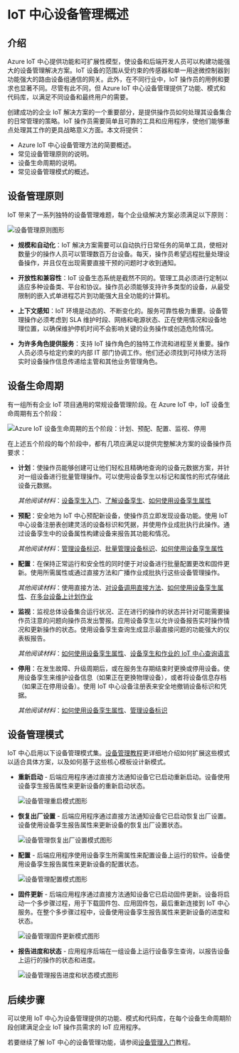 <properties
 pageTitle="IoT 中心设备管理概述 | Azure"
 description="本文概述了 Azure IoT 中心的设备管理：企业设备生命周期、重新启动、恢复出厂设置、固件更新、配置、设备孪生、查询、作业"
 services="iot-hub"
 documentationCenter=""
 authors="bzurcher"
 manager="timlt"
 editor=""/>  


<tags
 ms.service="iot-hub"
 ms.devlang="na"
 ms.topic="get-started-article"
 ms.tgt_pltfrm="na"
 ms.workload="na"
 ms.date="10/03/2016"
 ms.author="bzurcher"
 wacn.date="01/17/2017"/>  


# IoT 中心设备管理概述

## 介绍
Azure IoT 中心提供功能和可扩展性模型，使设备和后端开发人员可以构建功能强大的设备管理解决方案。IoT 设备的范围从受约束的传感器和单一用途微控制器到功能强大的路由设备组通信的网关。此外，在不同行业中，IoT 操作员的用例和要求也显著不同。尽管有此不同，但 Azure IoT 中心设备管理提供了功能、模式和代码库，以满足不同设备和最终用户的需要。

创建成功的企业 IoT 解决方案的一个重要部分，是提供操作员如何处理其设备集合的日常管理的策略。IoT 操作员需要简单且可靠的工具和应用程序，使他们能够重点处理其工作的更具战略意义方面。本文将提供：

- Azure IoT 中心设备管理方法的简要概述。
- 常见设备管理原则的说明。
- 设备生命周期的说明。
- 常见设备管理模式的概述。

## 设备管理原则
IoT 带来了一系列独特的设备管理难题，每个企业级解决方案必须满足以下原则：

![设备管理原则图形][img-dm_principles]  


- **规模和自动化**：IoT 解决方案需要可以自动执行日常任务的简单工具，使相对数量少的操作人员可以管理数百万台设备。每天，操作员希望远程批量处理设备操作，并且仅在出现需要直接干预的问题时才收到通知。

- **开放性和兼容性**：IoT 设备生态系统是截然不同的。管理工具必须进行定制以适应多种设备类、平台和协议。操作员必须能够支持许多类型的设备，从最受限制的嵌入式单进程芯片到功能强大且全功能的计算机。

- **上下文感知**：IoT 环境是动态的、不断变化的。服务可靠性极为重要。设备管理操作必须考虑到 SLA 维护时段、网络和电源状态、正在使用情况和设备地理位置，以确保维护停机时间不会影响关键的业务操作或创造危险情况。

- **为许多角色提供服务**：支持 IoT 操作角色的独特工作流和进程至关重要。操作人员必须与给定约束的内部 IT 部门协调工作。他们还必须找到可持续方法将实时设备操作信息传递给主管和其他业务管理角色。

## 设备生命周期
有一组所有企业 IoT 项目通用的常规设备管理阶段。在 Azure IoT 中，IoT 设备生命周期有五个阶段：

![Azure IoT 设备生命周期的五个阶段：计划、预配、配置、监视、停用][img-device_lifecycle]  


在上述五个阶段的每个阶段中，都有几项应满足以提供完整解决方案的设备操作员要求：

- **计划**：使操作员能够创建可让他们轻松且精确地查询的设备元数据方案，并针对一组设备进行批量管理操作。可以使用设备孪生以标记和属性的形式存储此设备元数据。

    *其他阅读材料*：[设备孪生入门][lnk-twins-getstarted]、[了解设备孪生][lnk-twins-devguide]、[如何使用设备孪生属性][lnk-twin-properties]

- **预配**：安全地为 IoT 中心预配新设备，使操作员立即发现设备功能。使用 IoT 中心设备注册表创建灵活的设备标识和凭据，并使用作业成批执行此操作。通过设备孪生中的设备属性构建设备来报告其功能和情况。

    *其他阅读材料*：[管理设备标识][lnk-identity-registry]、[批量管理设备标识][lnk-bulk-identity]、[如何使用设备孪生属性][lnk-twin-properties]

- **配置**：在保持正常运行和安全性的同时便于对设备进行批量配置更改和固件更新。使用所需属性或通过直接方法和广播作业成批执行这些设备管理操作。

    *其他阅读材料*：使用直接方法、[对设备调用直接方法][lnk-methods-devguide]、[如何使用设备孪生属性][lnk-twin-properties]、[在多台设备上计划作业][lnk-jobs-devguide]

- **监视**：监视总体设备集合运行状况、正在进行的操作的状态并针对可能需要操作员注意的问题向操作员发出警报。应用设备孪生以允许设备报告实时操作情况和更新操作的状态。使用设备孪生查询生成显示最直接问题的功能强大的仪表板报告。

    *其他阅读材料*：[如何使用设备孪生属性][lnk-twin-properties]、[设备孪生和作业的 IoT 中心查询语言][lnk-query-language]

- **停用**：在发生故障、升级周期后，或在服务生存期结束时更换或停用设备。使用设备孪生来维护设备信息（如果正在更换物理设备），或者将设备信息存档（如果正在停用设备）。使用 IoT 中心设备注册表来安全地撤销设备标识和凭据。

    *其他阅读材料*：[如何使用设备孪生属性][lnk-twin-properties]、[管理设备标识][lnk-identity-registry]

## 设备管理模式
IoT 中心启用以下设备管理模式集。[设备管理教程][lnk-get-started]更详细地介绍如何扩展这些模式以适合具体方案，以及如何基于这些核心模板设计新模式。

- **重新启动** - 后端应用程序通过直接方法通知设备它已启动重新启动。设备使用设备孪生报告属性来更新设备的重新启动状态。

    ![设备管理重启模式图形][img-reboot_pattern]  


- **恢复出厂设置** - 后端应用程序通过直接方法通知设备它已启动恢复出厂设置。设备使用设备孪生报告属性来更新设备的恢复出厂设置状态。

    ![设备管理恢复出厂设置模式图形][img-facreset_pattern]  


- **配置** - 后端应用程序使用设备孪生所需属性来配置设备上运行的软件。设备使用设备孪生报告属性来更新设备的配置状态。

    ![设备管理配置模式图形][img-config_pattern]  


- **固件更新** - 后端应用程序通过直接方法通知设备它已启动固件更新。设备将启动一个多步骤过程，用于下载固件包、应用固件包，最后重新连接到 IoT 中心服务。在整个多步骤过程中，设备使用设备孪生报告属性来更新设备的进度和状态。

    ![设备管理固件更新模式图形][img-fwupdate_pattern]  


- **报告进度和状态** - 应用程序后端在一组设备上运行设备孪生查询，以报告设备上运行的操作的状态和进度。

    ![设备管理报告进度和状态模式图形][img-report_progress_pattern]  


## 后续步骤
可以使用 IoT 中心为设备管理提供的功能、模式和代码库，在每个设备生命周期阶段创建满足企业 IoT 操作员需求的 IoT 应用程序。

若要继续了解 IoT 中心的设备管理功能，请参阅[设备管理入门][lnk-get-started]教程。

<!-- Images and links -->

[img-dm_principles]: ./media/iot-hub-device-management-overview/image4.png
[img-device_lifecycle]: ./media/iot-hub-device-management-overview/image5.png
[img-config_pattern]: ./media/iot-hub-device-management-overview/configuration-pattern.png
[img-facreset_pattern]: ./media/iot-hub-device-management-overview/facreset-pattern.png
[img-fwupdate_pattern]: ./media/iot-hub-device-management-overview/fwupdate-pattern.png
[img-reboot_pattern]: ./media/iot-hub-device-management-overview/reboot-pattern.png
[img-report_progress_pattern]: ./media/iot-hub-device-management-overview/report-progress-pattern.png

[lnk-twins-devguide]: /documentation/articles/iot-hub-devguide-device-twins/
[lnk-get-started]: /documentation/articles/iot-hub-node-node-device-management-get-started/
[lnk-twins-getstarted]: /documentation/articles/iot-hub-node-node-twin-getstarted/
[lnk-twin-properties]: /documentation/articles/iot-hub-node-node-twin-how-to-configure/
[lnk-hub-getstarted]: /documentation/articles/iot-hub-csharp-csharp-getstarted/
[lnk-identity-registry]: /documentation/articles/iot-hub-devguide-identity-registry/
[lnk-bulk-identity]: /documentation/articles/iot-hub-bulk-identity-mgmt/
[lnk-query-language]: /documentation/articles/iot-hub-devguide-query-language/
[lnk-c2d-methods]: /documentation/articles/iot-hub-node-node-direct-methods/
[lnk-methods-devguide]: /documentation/articles/iot-hub-devguide-direct-methods/
[lnk-jobs-devguide]: /documentation/articles/iot-hub-devguide-jobs/

<!---HONumber=Mooncake_Quality_Review_0117_2017-->